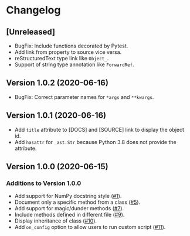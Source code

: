 # Changelog

## [Unreleased]

* BugFix: Include functions decorated by Pytest.
* Add link from property to source vice versa.
* reStructuredText type link like `Object_`.
* Support of string type annotation like `ForwardRef`.

## Version 1.0.2 (2020-06-16)

* BugFix: Correct parameter names for `*args` and `**kwargs`.

## Version 1.0.1 (2020-06-16)

* Add `title` attribute to [DOCS] and [SOURCE] link to display the object id.
* Add `hasattr` for `_ast.Str` because Python 3.8 does not provide the attribute.

## Version 1.0.0 (2020-06-15)

### Additions to Version 1.0.0

* Add support for NumPy docstring style ([#1](https://github.com/daizutabi/mkapi/issues/1)).
* Document only a specific method from a class ([#5](https://github.com/daizutabi/mkapi/issues/5)).
* Add support for magic/dunder methods ([#7](https://github.com/daizutabi/mkapi/issues/7)).
* Include methods defined in different file ([#9](https://github.com/daizutabi/mkapi/issues/9)).
* Display inheritance of class ([#10](https://github.com/daizutabi/mkapi/issues/10)).
* Add `on_config` option to allow users to run custom script ([#11](https://github.com/daizutabi/mkapi/issues/11)).
